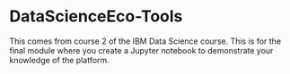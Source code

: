 # DataScienceEco-Tools
This comes from course 2 of the IBM Data Science course. This is for the final module where you create a Jupyter notebook to demonstrate your knowledge of the platform. 
